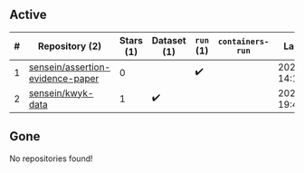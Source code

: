 ## Active
| # | Repository (2) | Stars (1) | Dataset (1) | `run` (1) | `containers-run` | Last Modified |
| --- | --- | --- | --- | --- | --- | --- |
| 1 | [sensein/assertion-evidence-paper](https://github.com/sensein/assertion-evidence-paper) | 0 |  | :heavy_check_mark: |  | 2024-12-17 14:14:23+00:00 |
| 2 | [sensein/kwyk-data](https://github.com/sensein/kwyk-data) | 1 | :heavy_check_mark: |  |  | 2022-01-27 19:46:34+00:00 |

## Gone
No repositories found!
